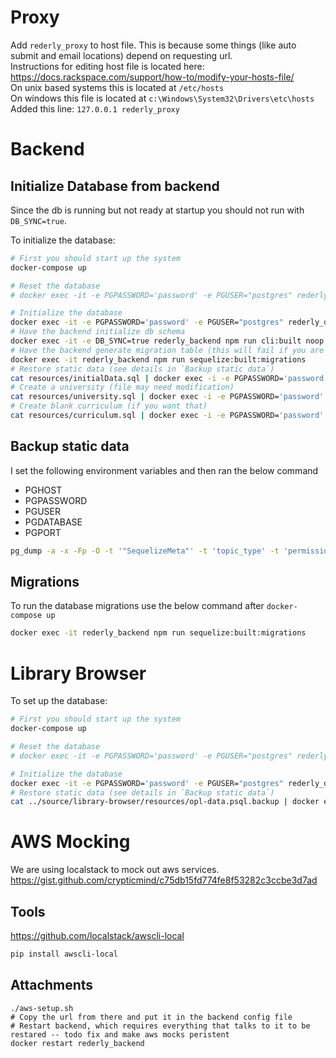 # Proxy
Add `rederly_proxy` to host file. This is because some things (like auto submit and email locations) depend on requesting url.  
Instructions for editing host file is located here: https://docs.rackspace.com/support/how-to/modify-your-hosts-file/  
On unix based systems this is located at `/etc/hosts`  
On windows this file is located at `c:\Windows\System32\Drivers\etc\hosts`  
Added this line: `127.0.0.1 rederly_proxy`

# Backend
## Initialize Database from backend
Since the db is running but not ready at startup you should not run with `DB_SYNC=true`.  

To initialize the database:
```bash
# First you should start up the system
docker-compose up

# Reset the database
# docker exec -it -e PGPASSWORD='password' -e PGUSER="postgres" rederly_db dropdb "rederly"

# Initialize the database
docker exec -it -e PGPASSWORD='password' -e PGUSER="postgres" rederly_db createdb "rederly"
# Have the backend initialize db schema
docker exec -it -e DB_SYNC=true rederly_backend npm run cli:built noop
# Have the backend generate migration table (this will fail if you are running on initial database)
docker exec -it rederly_backend npm run sequelize:built:migrations
# Restore static data (see details in `Backup static data`)
cat resources/initialData.sql | docker exec -i -e PGPASSWORD='password' -e PGUSER="postgres" -e PGDATABASE="rederly" rederly_db psql
# Create a university (file may need modification)
cat resources/university.sql | docker exec -i -e PGPASSWORD='password' -e PGUSER="postgres" -e PGDATABASE="rederly" rederly_db psql
# Create blank curriculum (if you want that)
cat resources/curriculum.sql | docker exec -i -e PGPASSWORD='password' -e PGUSER="postgres" -e PGDATABASE="rederly" rederly_db psql
```

## Backup static data
I set the following environment variables and then ran the below command
* PGHOST
* PGPASSWORD
* PGUSER
* PGDATABASE
* PGPORT
```bash
pg_dump -a -x -Fp -O -t '"SequelizeMeta"' -t 'topic_type' -t 'permission' > resources/initialData.sql
```

## Migrations
To run the database migrations use the below command after `docker-compose up`
```bash
docker exec -it rederly_backend npm run sequelize:built:migrations
```

# Library Browser
To set up the database:
```bash
# First you should start up the system
docker-compose up

# Reset the database
# docker exec -it -e PGPASSWORD='password' -e PGUSER="postgres" rederly_db dropdb "opl"

# Initialize the database
docker exec -it -e PGPASSWORD='password' -e PGUSER="postgres" rederly_db createdb "opl"
# Restore static data (see details in `Backup static data`)
cat ../source/library-browser/resources/opl-data.psql.backup | docker exec -i -e PGPASSWORD='password' -e PGUSER="postgres" rederly_db pg_restore -x -Fc -O -d "opl"
```

# AWS Mocking
We are using localstack to mock out aws services.
https://gist.github.com/crypticmind/c75db15fd774fe8f53282c3ccbe3d7ad
## Tools
https://github.com/localstack/awscli-local
```bash
pip install awscli-local
```

## Attachments
```
./aws-setup.sh
# Copy the url from there and put it in the backend config file
# Restart backend, which requires everything that talks to it to be restared -- todo fix and make aws mocks peristent
docker restart rederly_backend
```
